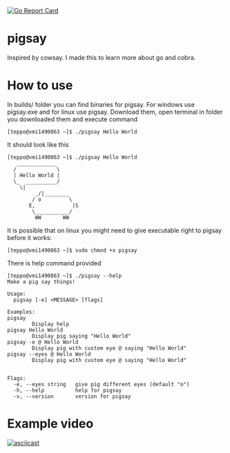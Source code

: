 [![Go Report Card](https://goreportcard.com/badge/github.com/Korppi/pigsay)](https://goreportcard.com/report/github.com/Korppi/pigsay)
# pigsay
Inspired by cowsay. I made this to learn more about go and cobra.

# How to use
In builds/ folder you can find binaries for pigsay. For windows use pigsay.exe and for linux use pigsay. Download them, open terminal in folder you downloaded them and execute command 

```console
[teppo@vmi1490863 ~]$ ./pigsay Hello World
```

It should look like this
```console
[teppo@vmi1490863 ~]$ ./pigsay Hello World
   _____________
  /             \
  | Hello World |
  \_  __________/
    \|
         _/|________
        / o         \
       E,            |S
        \___________/
         WW       WW

```
It is possible that on linux you might need to give executable right to pigsay before it works:
```console
[teppo@vmi1490863 ~]$ sudo chmod +x pigsay
```

There is help command provided
```console
[teppo@vmi1490863 ~]$ ./pigsay --help
Make a pig say things!

Usage:
  pigsay [-e] <MESSAGE> [flags]

Examples:
pigsay
        Display help
pigsay Hello World
        Display pig saying "Hello World"
pigsay -e @ Hello World
        Display pig with custom eye @ saying "Hello World"
pigsay --eyes @ Hello World
        Display pig with custom eye @ saying "Hello World"


Flags:
  -e, --eyes string   give pig different eyes (default "o")
  -h, --help          help for pigsay
  -v, --version       version for pigsay

```

# Example video

[![asciicast](https://asciinema.org/a/PoIgoc2GUqiAtg7tN8zfzwWFg.svg)](https://asciinema.org/a/PoIgoc2GUqiAtg7tN8zfzwWFg)
